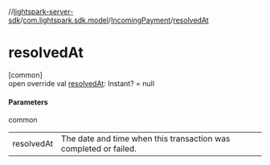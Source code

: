 //[lightspark-server-sdk](../../../index.md)/[com.lightspark.sdk.model](../index.md)/[IncomingPayment](index.md)/[resolvedAt](resolved-at.md)

# resolvedAt

[common]\
open override val [resolvedAt](resolved-at.md): Instant? = null

#### Parameters

common

| | |
|---|---|
| resolvedAt | The date and time when this transaction was completed or failed. |
